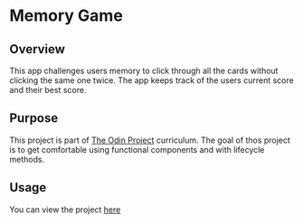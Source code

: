 # Memory Game

## Overview

This app challenges users memory to click through all the cards without clicking the same one twice.
The app keeps track of the users current score and their best score.

## Purpose

This project is part of [The Odin Project](https://www.theodinproject.com) curriculum.
The goal of thos project is to get comfortable using functional components and with lifecycle methods.

## Usage

You can view the project [here](https://tbruner.github.io/memory-game)

